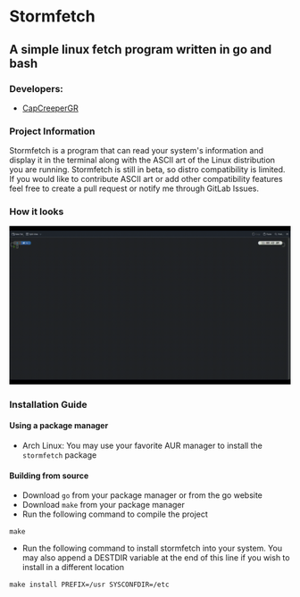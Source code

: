 
# Stormfetch
## A simple linux fetch program written in go and bash

### Developers:
- [CapCreeperGR ](https://gitlab.com/CapCreeperGR)

### Project Information
Stormfetch is a program that can read your system's information and display it in the terminal along with the ASCII art of the Linux distribution you are running.
Stormfetch is still in beta, so distro compatibility is limited. If you would like to contribute ASCII art or add other compatibility features feel free to create a pull request or notify me through GitLab Issues.

### How it looks
![Stormfetch gif](media/stormfetch.gif)

### Installation Guide
#### Using a package manager
- Arch Linux: You may use your favorite AUR manager to install the `stormfetch` package
#### Building from source
- Download `go` from your package manager or from the go website
- Download `make` from your package manager
- Run the following command to compile the project
```
make
```
- Run the following command to install stormfetch into your system. You may also append a DESTDIR variable at the end of this line if you wish to install in a different location
```
make install PREFIX=/usr SYSCONFDIR=/etc
```
